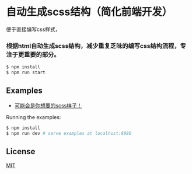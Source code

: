 # 自动生成scss结构（简化前端开发）
便于直接编写css样式，
### 根据html自动生成scss结构，减少重复乏味的编写css结构流程，专注于更重要的部分。

``` bash
$ npm install
$ npm run start
```

## Examples

* <a href="https://github.com/lyuns/generate_css_structure/tree/master/dist/result.scss">可能会是你想要的scss样子！</a>

Running the examples:

``` bash
$ npm install
$ npm run dev # serve examples at localhost:8080
```

## License

[MIT](http://opensource.org/licenses/MIT)
